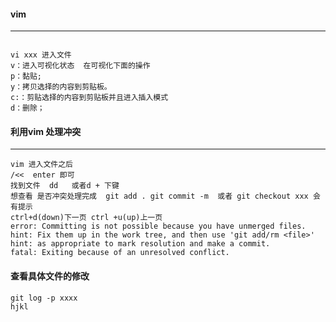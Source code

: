 #### vim
-------------------------------
```

vi xxx 进入文件
v：进入可视化状态  在可视化下面的操作
p：黏贴;
y：拷贝选择的内容到剪贴板。
c:：剪贴选择的内容到剪贴板并且进入插入模式
d：删除；
```   
#### 利用vim 处理冲突
-----------------
```
vim 进入文件之后
/<<  enter 即可
找到文件  dd   或者d + 下键
想查看 是否冲突处理完成  git add . git commit -m  或者 git checkout xxx 会有提示
ctrl+d(down)下一页 ctrl +u(up)上一页 
error: Committing is not possible because you have unmerged files.
hint: Fix them up in the work tree, and then use 'git add/rm <file>'
hint: as appropriate to mark resolution and make a commit.
fatal: Exiting because of an unresolved conflict.
```
#### 查看具体文件的修改
```
git log -p xxxx
hjkl 
```
